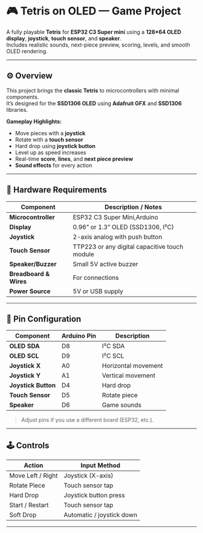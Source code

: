 # 🎮 Tetris on OLED — Game Project

A fully playable **Tetris** for **ESP32 C3 Super mini** using a **128×64 OLED display**, **joystick**, **touch sensor**, and **speaker**.  
Includes realistic sounds, next-piece preview, scoring, levels, and smooth OLED rendering.

---

## ⚙️ Overview

This project brings the **classic Tetris** to microcontrollers with minimal components.  
It’s designed for the **SSD1306 OLED** using **Adafruit GFX** and **SSD1306** libraries.

**Gameplay Highlights:**
- Move pieces with a **joystick**  
- Rotate with a **touch sensor**  
- Hard drop using **joystick button**  
- Level up as speed increases  
- Real-time **score**, **lines**, and **next piece preview**  
- **Sound effects** for every action  

---

## 🧰 Hardware Requirements

| Component            | Description / Notes                              |
|----------------------|--------------------------------------------------|
| **Microcontroller**  | ESP32 C3 Super Mini,Arduino                      |
| **Display**          | 0.96” or 1.3” OLED (SSD1306, I²C)                |
| **Joystick**         | 2-axis analog with push button                   |
| **Touch Sensor**     | TTP223 or any digital capacitive touch module    |
| **Speaker/Buzzer**   | Small 5V active buzzer                           |
| **Breadboard & Wires** | For connections                                |
| **Power Source**     | 5V or USB supply                                 |

---

## 🔌 Pin Configuration

| Component         | Arduino Pin | Description         |
|-------------------|-------------|---------------------|
| **OLED SDA**      | D8          | I²C SDA             |
| **OLED SCL**      | D9          | I²C SCL             |
| **Joystick X**     | A0          | Horizontal movement |
| **Joystick Y**     | A1          | Vertical movement   |
| **Joystick Button**| D4          | Hard drop           |
| **Touch Sensor**   | D5          | Rotate piece        |
| **Speaker**        | D6          | Game sounds         |

> Adjust pins if you use a different board (ESP32, etc.).

---

## 🕹️ Controls

| Action             | Input Method             |
|--------------------|--------------------------|
| Move Left / Right  | Joystick (X-axis)        |
| Rotate Piece       | Touch sensor tap         |
| Hard Drop          | Joystick button press    |
| Start / Restart    | Touch sensor tap         |
| Soft Drop          | Automatic / joystick down|

---

